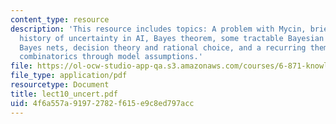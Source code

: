 ```yaml
---
content_type: resource
description: 'This resource includes topics: A problem with Mycin, brief review of
  history of uncertainty in AI, Bayes theorem, some tractable Bayesian situations,
  Bayes nets, decision theory and rational choice, and a recurring theme: battling
  combinatorics through model assumptions.'
file: https://ol-ocw-studio-app-qa.s3.amazonaws.com/courses/6-871-knowledge-based-applications-systems-spring-2005/4f6a557a91972782f615e9c8ed797acc_lect10_uncert.pdf
file_type: application/pdf
resourcetype: Document
title: lect10_uncert.pdf
uid: 4f6a557a-9197-2782-f615-e9c8ed797acc
---
```

